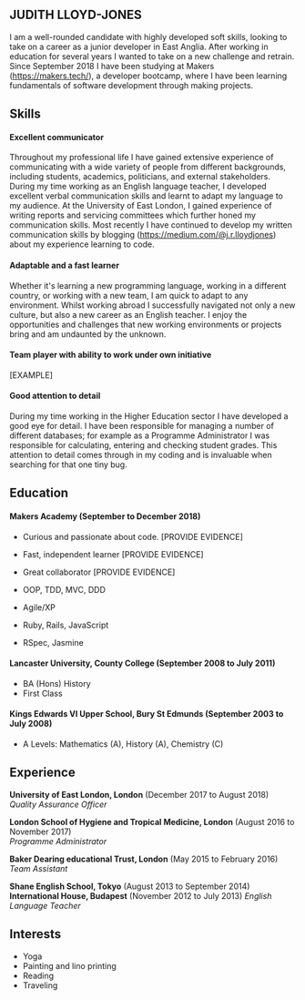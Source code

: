 ## JUDITH LLOYD-JONES

I am a well-rounded candidate with highly developed soft skills, looking to take on a career as a junior developer in East Anglia. After working in education for several years I wanted to take on a new challenge and retrain. Since September 2018 I have been studying at Makers (https://makers.tech/), a developer bootcamp, where I have been learning fundamentals of software development through making projects. 


## Skills

#### Excellent communicator 

Throughout my professional life I have gained extensive experience of communicating with a wide variety of people from different backgrounds, including students, academics, politicians, and external stakeholders. During my time working as an English language teacher, I developed excellent verbal communication skills and learnt to adapt my language to my audience. At the University of East London, I gained experience of writing reports and servicing committees which further honed my communication skills. Most recently I have continued to develop my written communication skills by blogging (https://medium.com/@j.r.lloydjones) about my experience learning to code.
 
#### Adaptable and a fast learner

Whether it's learning a new programming language, working in a different country, or working with a new team, I am quick to adapt to any environment. Whilst working abroad I successfully navigated not only a new culture, but also a new career as an English teacher. I enjoy the opportunities and challenges that new working environments or projects bring and am undaunted by the unknown. 

#### Team player with ability to work under own initiative 

[EXAMPLE]

#### Good attention to detail

During my time working in the Higher Education sector I have developed a good eye for detail. I have been responsible for managing a number of different databases; for example as a Programme Administrator I was responsible for calculating, entering and checking student grades. This attention to detail comes through in my coding and is invaluable when searching for that one tiny bug.

## Education

#### Makers Academy (September to December 2018)

- Curious and passionate about code. [PROVIDE EVIDENCE]
- Fast, independent learner [PROVIDE EVIDENCE]
- Great collaborator [PROVIDE EVIDENCE]

- OOP, TDD, MVC, DDD
- Agile/XP
- Ruby, Rails, JavaScript
- RSpec, Jasmine

#### Lancaster University, County College (September 2008 to July 2011)

- BA (Hons) History
- First Class

#### Kings Edwards VI Upper School, Bury St Edmunds (September 2003 to July 2008)

- A Levels: Mathematics (A), History (A), Chemistry (C)

## Experience

**University of East London, London** (December 2017 to August 2018)    
*Quality Assurance Officer*  

**London School of Hygiene and Tropical Medicine, London** (August 2016 to November 2017)   
*Programme Administrator*  

**Baker Dearing educational Trust, London** (May 2015 to February 2016)    
*Team Assistant*  

**Shane English School, Tokyo** (August 2013 to September 2014)  
**International House, Budapest** (November 2012 to July 2013) 
*English Language Teacher* 

## Interests

- Yoga
- Painting and lino printing
- Reading
- Traveling
